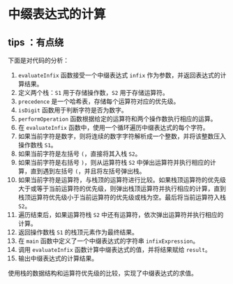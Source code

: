 # 中缀表达式的计算

## tips ：有点绕

下面是对代码的分析：

1. `evaluateInfix` 函数接受一个中缀表达式 `infix` 作为参数，并返回表达式的计算结果。
2. 定义两个栈：`S1` 用于存储操作数，`S2` 用于存储运算符。
3. `precedence` 是一个哈希表，存储每个运算符对应的优先级。
4. `isDigit` 函数用于判断字符是否为数字。
5. `performOperation` 函数根据给定的运算符和两个操作数执行相应的运算。
6. 在 `evaluateInfix` 函数中，使用一个循环遍历中缀表达式的每个字符。
7. 如果当前字符是数字，则将连续的数字字符解析成一个整数，并将该整数压入操作数栈 `S1`。
8. 如果当前字符是左括号 `(`，直接将其入栈 `S2`。
9. 如果当前字符是右括号 `)`，则从运算符栈 `S2` 中弹出运算符并执行相应的计算，直到遇到左括号 `(`，并且将左括号弹出栈。
10. 如果当前字符是运算符，与栈顶的运算符进行比较。如果栈顶运算符的优先级大于或等于当前运算符的优先级，则弹出栈顶运算符并执行相应的计算，直到栈顶运算符优先级小于当前运算符的优先级或栈为空。最后将当前运算符入栈 `S2`。
11. 遍历结束后，如果运算符栈 `S2` 中还有运算符，依次弹出运算符并执行相应的计算。
12. 返回操作数栈 `S1` 的栈顶元素作为最终结果。
13. 在 `main` 函数中定义了一个中缀表达式的字符串 `infixExpression`。
14. 调用 `evaluateInfix` 函数计算中缀表达式的值，并将结果赋给 `result`。
15. 输出中缀表达式的计算结果。

使用栈的数据结构和运算符优先级的比较，实现了中缀表达式的求值。